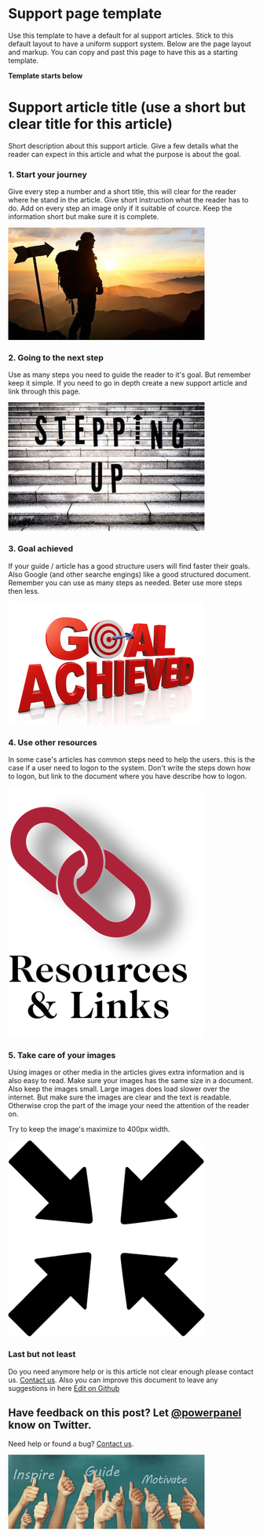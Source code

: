 # Support page template
Use this template to have a default for al support articles. Stick to this default layout to have a uniform support system. Below are the page layout and markup. You can copy and past this page to have this as a starting template.

**Template starts below**


# Support article title (use a short but clear title for this article)
Short description about this support article. Give a few details what the reader can expect in this article and what the purpose is about the goal.


### 1. Start your journey
Give every step a number and a short title, this will clear for the reader where he stand in the article. Give short instruction what the reader has to do. Add on every step an image only if it suitable of cource. Keep the information short but make sure it is complete.

![Start your journey](/template/images/template_image_1.jpg)


### 2. Going to the next step
Use as many steps you need to guide the reader to it's goal. But remember keep it simple. If you need to go in depth create a new support article and link through this page.

![Step-up to the next level](/template/images/template_image_2.jpg)


### 3. Goal achieved
If your guide / article has a good structure users will find faster their goals. Also Google (and other searche engings) like a good structured document. Remember you can use as many steps as needed. Beter use more steps then less.

![Goal achieved](/template/images/template_image_3.jpg)


### 4. Use other resources
In some case's articles has common steps need to help the users. this is the case if a user need to logon to the system. Don't write the steps down how to logon, but link to the document where you have describe how to logon.

![Resources & Links](/template/images/template_image_4.png)

### 5. Take care of your images
Using images or other media in the articles gives extra information and is also easy to read. Make sure your images has the same size in a document. Also keep the images small. Large images does load slower over the internet. But make sure the images are clear and the text is readable. Otherwise crop the part of the image your need the attention of the reader on.

Try to keep the image's maximize to 400px width.

![Resources & Links](/template/images/template_image_5.png)

### Last but not least
Do you need anymore help or is this article not clear enough please contact us. [Contact us](/contact). Also you can improve this document to leave any suggestions in here [Edit on Github](template.md#1)

<div class="blog-feedback">
    <h2 class="blog-feedback-header with-twitter">
      Have feedback on this post? Let <a href="https://twitter.com/intent/tweet?text=@powerpanel" target="blank">@powerpanel</a> know on Twitter.
    </h2>
    <p class="blog-feedback-description">
      Need help or found a bug? <a href="/contact">Contact us</a>.
    </p>
  </div>


![Get support](/template/images/template_image_6.jpg)
